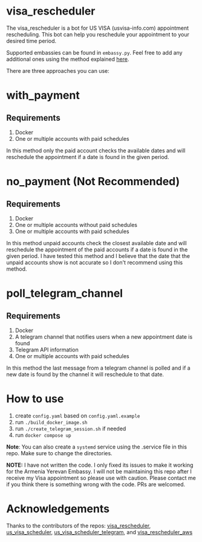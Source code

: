 # visa_rescheduler
The visa_rescheduler is a bot for US VISA (usvisa-info.com) appointment rescheduling. This bot can help you reschedule your appointment to your desired time period.

Supported embassies can be found in `embassy.py`. Feel free to add any additional ones using the method explained [here](https://github.com/Soroosh-N/us_visa_scheduler).

There are three approaches you can use:

# with_payment
## Requirements
1. Docker
2. One or multiple accounts with paid schedules

In this method only the paid account checks the available dates and will reschedule the appointment if a date is found in the given period.

# no_payment (Not Recommended)
## Requirements
1. Docker
2. One or multiple accounts without paid schedules
3. One or multiple accounts with paid schedules

In this method unpaid accounts check the closest available date and will reschedule the appointment of the paid accounts if a date is found in the given period. I have tested this method and I believe that the date that the unpaid accounts show is not accurate so I don't recommend using this method.

# poll_telegram_channel
## Requirements
1. Docker
2. A telegram channel that notifies users when a new appointment date is found
3. Telegram API information
4. One or multiple accounts with paid schedules

In this method the last message from a telegram channel is polled and if a new date is found by the channel it will reschedule to that date.

# How to use
1. create `config.yaml` based on `config.yaml.example`
2. run `./build_docker_image.sh`
3. run `./create_telegram_session.sh` if needed
3. run `docker compose up`

**Note**: You can also create a `systemd` service using the .service file in this repo. Make sure to change the directories.

**NOTE:** I have not written the code. I only fixed its issues to make it working for the Armenia Yerevan Embassy. I will not be maintaining this repo after I receive my Visa appointment so please use with caution. Please contact me if you think there is something wrong with the code. PRs are welcomed.

# Acknowledgements
Thanks to the contributors of the repos: [visa_rescheduler](https://github.com/uxDaniel/visa_rescheduler), [us_visa_scheduler](https://github.com/Soroosh-N/us_visa_scheduler), [us_visa_scheduler_telegram](https://github.com/shcheglovnd/us_visa_scheduler_telegram), and [visa_rescheduler_aws](https://github.com/dvalbuena1/visa_rescheduler_aws)

